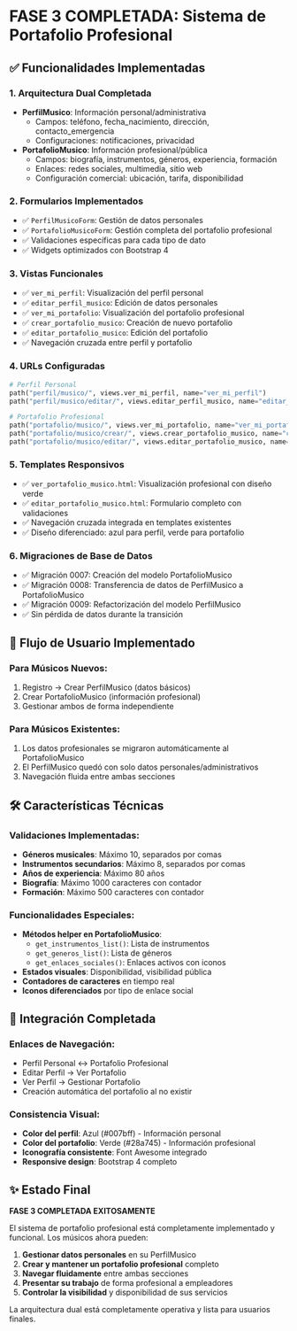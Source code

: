# FASE 3 COMPLETADA: Sistema de Portafolio Profesional

## ✅ Funcionalidades Implementadas

### 1. **Arquitectura Dual Completada**

- **PerfilMusico**: Información personal/administrativa
  - Campos: teléfono, fecha_nacimiento, dirección, contacto_emergencia
  - Configuraciones: notificaciones, privacidad
- **PortafolioMusico**: Información profesional/pública
  - Campos: biografía, instrumentos, géneros, experiencia, formación
  - Enlaces: redes sociales, multimedia, sitio web
  - Configuración comercial: ubicación, tarifa, disponibilidad

### 2. **Formularios Implementados**

- ✅ `PerfilMusicoForm`: Gestión de datos personales
- ✅ `PortafolioMusicoForm`: Gestión completa del portafolio profesional
- ✅ Validaciones específicas para cada tipo de dato
- ✅ Widgets optimizados con Bootstrap 4

### 3. **Vistas Funcionales**

- ✅ `ver_mi_perfil`: Visualización del perfil personal
- ✅ `editar_perfil_musico`: Edición de datos personales
- ✅ `ver_mi_portafolio`: Visualización del portafolio profesional
- ✅ `crear_portafolio_musico`: Creación de nuevo portafolio
- ✅ `editar_portafolio_musico`: Edición del portafolio
- ✅ Navegación cruzada entre perfil y portafolio

### 4. **URLs Configuradas**

```python
# Perfil Personal
path("perfil/musico/", views.ver_mi_perfil, name="ver_mi_perfil")
path("perfil/musico/editar/", views.editar_perfil_musico, name="editar_perfil_musico")

# Portafolio Profesional
path("portafolio/musico/", views.ver_mi_portafolio, name="ver_mi_portafolio")
path("portafolio/musico/crear/", views.crear_portafolio_musico, name="crear_portafolio_musico")
path("portafolio/musico/editar/", views.editar_portafolio_musico, name="editar_portafolio_musico")
```

### 5. **Templates Responsivos**

- ✅ `ver_portafolio_musico.html`: Visualización profesional con diseño verde
- ✅ `editar_portafolio_musico.html`: Formulario completo con validaciones
- ✅ Navegación cruzada integrada en templates existentes
- ✅ Diseño diferenciado: azul para perfil, verde para portafolio

### 6. **Migraciones de Base de Datos**

- ✅ Migración 0007: Creación del modelo PortafolioMusico
- ✅ Migración 0008: Transferencia de datos de PerfilMusico a PortafolioMusico
- ✅ Migración 0009: Refactorización del modelo PerfilMusico
- ✅ Sin pérdida de datos durante la transición

## 🎯 Flujo de Usuario Implementado

### Para Músicos Nuevos:

1. Registro → Crear PerfilMusico (datos básicos)
2. Crear PortafolioMusico (información profesional)
3. Gestionar ambos de forma independiente

### Para Músicos Existentes:

1. Los datos profesionales se migraron automáticamente al PortafolioMusico
2. El PerfilMusico quedó con solo datos personales/administrativos
3. Navegación fluida entre ambas secciones

## 🛠️ Características Técnicas

### Validaciones Implementadas:

- **Géneros musicales**: Máximo 10, separados por comas
- **Instrumentos secundarios**: Máximo 8, separados por comas
- **Años de experiencia**: Máximo 80 años
- **Biografía**: Máximo 1000 caracteres con contador
- **Formación**: Máximo 500 caracteres con contador

### Funcionalidades Especiales:

- **Métodos helper en PortafolioMusico**:
  - `get_instrumentos_list()`: Lista de instrumentos
  - `get_generos_list()`: Lista de géneros
  - `get_enlaces_sociales()`: Enlaces activos con iconos
- **Estados visuales**: Disponibilidad, visibilidad pública
- **Contadores de caracteres** en tiempo real
- **Iconos diferenciados** por tipo de enlace social

## 🔗 Integración Completada

### Enlaces de Navegación:

- Perfil Personal ↔ Portafolio Profesional
- Editar Perfil → Ver Portafolio
- Ver Perfil → Gestionar Portafolio
- Creación automática del portafolio al no existir

### Consistencia Visual:

- **Color del perfil**: Azul (#007bff) - Información personal
- **Color del portafolio**: Verde (#28a745) - Información profesional
- **Iconografía consistente**: Font Awesome integrado
- **Responsive design**: Bootstrap 4 completo

## ✨ Estado Final

**FASE 3 COMPLETADA EXITOSAMENTE**

El sistema de portafolio profesional está completamente implementado y funcional. Los músicos ahora pueden:

1. **Gestionar datos personales** en su PerfilMusico
2. **Crear y mantener un portafolio profesional** completo
3. **Navegar fluidamente** entre ambas secciones
4. **Presentar su trabajo** de forma profesional a empleadores
5. **Controlar la visibilidad** y disponibilidad de sus servicios

La arquitectura dual está completamente operativa y lista para usuarios finales.

